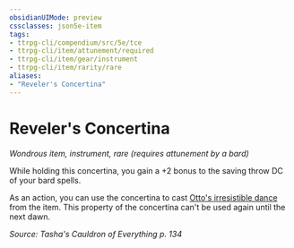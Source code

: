 ```yaml
---
obsidianUIMode: preview
cssclasses: json5e-item
tags:
- ttrpg-cli/compendium/src/5e/tce
- ttrpg-cli/item/attunement/required
- ttrpg-cli/item/gear/instrument
- ttrpg-cli/item/rarity/rare
aliases: 
- "Reveler's Concertina"
---
```

# Reveler's Concertina
*Wondrous item, instrument, rare (requires attunement by a bard)*  



While holding this concertina, you gain a +2 bonus to the saving throw DC of your bard spells.

As an action, you can use the concertina to cast [Otto's irresistible dance](Інструменти%20ДМ/CLI/spells/ottos-irresistible-dance-xphb.md) from the item. This property of the concertina can't be used again until the next dawn.

*Source: Tasha's Cauldron of Everything p. 134*